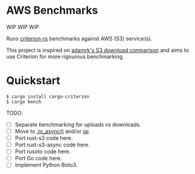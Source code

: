 # AWS Benchmarks

WIP WIP WIP

Runs [criterion-rs][criterion-rs] benchmarks against AWS (S3) service(s).

This project is inspired on [adamrk's S3 download comparison](https://github.com/adamrk/s3-download-comparison) 
and aims to use Criterion for more rigourous benchmarking.

# Quickstart

```
$ cargo install cargo-criterion
$ cargo bench
```

TODO:

* [ ] Separate benchmarking for uploads vs downloads.
* [ ] Move to [.to_async()](https://bheisler.github.io/criterion.rs/criterion/struct.Bencher.html#method.to_async) and/or
[iai](https://github.com/bheisler/iai).
* [ ] Port rust-s3 code here.
* [ ] Port rust-s3-async code here.
* [ ] Port rusoto code here.
* [ ] Port Go code here.
* [ ] Implement Python Boto3.

[criterion-rs]: https://crates.io/crates/criterion
